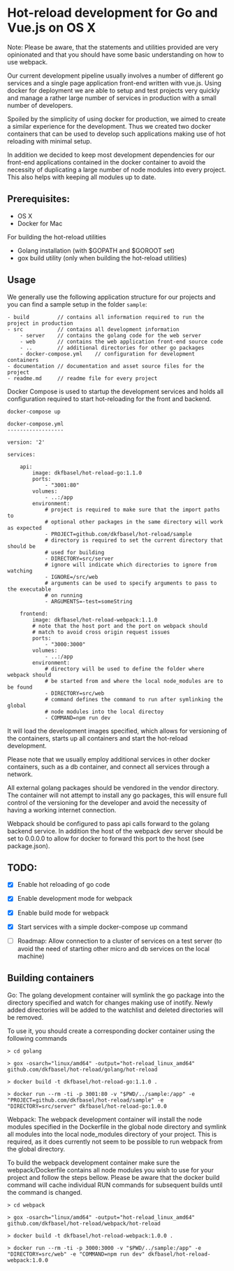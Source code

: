 Hot-reload development for Go and Vue.js on OS X
================================================

Note: Please be aware, that the statements and utilities provided are very
opinionated and that you should have some basic understanding on how to use webpack.

Our current development pipeline usually involves a number of different go services
and a single page application front-end written with vue.js. Using docker for
deployment we are able to setup and test projects very quickly and manage a rather large number of services in production with a small number of developers.

Spoiled by the simplicity of using docker for production, we aimed to create a
similar experience for the development. Thus we created two docker containers that can be used to develop such applications making use of hot reloading with minimal setup.

In addition we decided to keep most development dependencies for our front-end
applications contained in the docker container to avoid the necessity of duplicating
a large number of node modules into every project. This also helps with keeping
all modules up to date.


Prerequisites:
--------------
- OS X
- Docker for Mac

For building the hot-reload utilities
- Golang installation (with $GOPATH and $GOROOT set)
- gox build utility (only when building the hot-reload utilities)


Usage
-----------------
We generally use the following application structure for our projects and you can
find a sample setup in the folder `sample`:

```
- build         // contains all information required to run the project in production
- src           // contains all development information
    - server    // contains the golang code for the web server
    - web       // contains the web application front-end source code
    - ..        // additional directories for other go packages
    - docker-compose.yml    // configuration for development containers
- documentation // documentation and asset source files for the project
- readme.md     // readme file for every project
```

Docker Compose is used to startup the development services and holds all
configuration required to start hot-reloading for the front and backend.

```
docker-compose up
```

```
docker-compose.yml
------------------

version: '2'

services:

    api:
        image: dkfbasel/hot-reload-go:1.1.0
        ports:
            - "3001:80"
        volumes:
            - ..:/app
        environment:
            # project is required to make sure that the import paths to
            # optional other packages in the same directory will work as expected
            - PROJECT=github.com/dkfbasel/hot-reload/sample
            # directory is required to set the current directory that should be
            # used for building
            - DIRECTORY=src/server
            # ignore will indicate which directories to ignore from watching
            - IGNORE=/src/web
            # arguments can be used to specify arguments to pass to the executable
            # on running
            - ARGUMENTS=-test=someString

    frontend:
        image: dkfbasel/hot-reload-webpack:1.1.0
        # note that the host port and the port on webpack should
        # match to avoid cross origin request issues
        ports:
            - "3000:3000"
        volumes:
            - ..:/app
        environment:
            # directory will be used to define the folder where webpack should
            # be started from and where the local node_modules are to be found
            - DIRECTORY=src/web
            # command defines the command to run after symlinking the global
            # node modules into the local directoy
            - COMMAND=npm run dev

```

It will load the development images specified, which allows for versioning
of the containers, starts up all containers and start the hot-reload development.

Please note that we usually employ additional services in other docker containers, such as a db container, and connect all services through a network.

All external golang packages should be vendored in the vendor directory. The
container will not attempt to install any go packages, this will ensure full
control of the versioning for the developer and avoid the necessity of having
a working internet connection.

Webpack should be configured to pass api calls forward to the golang backend
service. In addition the host of the webpack dev server should be set to 0.0.0.0
to allow for docker to forward this port to the host (see package.json).

TODO:
----
- [x] Enable hot reloading of go code
- [x] Enable development mode for webpack
- [x] Enable build mode for webpack
- [x] Start services with a simple docker-compose up command

- [ ] Roadmap: Allow connection to a cluster of services on a test server (to avoid the need of starting other micro and db services on the local machine)


Building containers
-------------------

Go: The golang development container will symlink the go package into the directory
specified and watch for changes making use of inotify. Newly added directories
will be added to the watchlist and deleted directories will be removed.

To use it, you should create a corresponding docker container using the
following commands

```
> cd golang

> gox -osarch="linux/amd64" -output="hot-reload_linux_amd64" github.com/dkfbasel/hot-reload/golang/hot-reload

> docker build -t dkfbasel/hot-reload-go:1.1.0 .

> docker run --rm -ti -p 3001:80 -v "$PWD/../sample:/app" -e "PROJECT=github.com/dkfbasel/hot-reload/sample" -e "DIRECTORY=src/server" dkfbasel/hot-reload-go:1.0.0
```

Webpack: The webpack development container will install the node modules specified in
the Dockerfile in the global node directory and symlink all modules into the
local node_modules directory of your project. This is required, as it does
currently not seem to be possible to run webpack from the global directory.

To build the webpack development container make sure the webpack/Dockerfile contains
all node modules you wish to use for your project and follow the steps bellow.
Please be aware that the docker build command will cache individual RUN commands
for subsequent builds until the command is changed.

```
> cd webpack

> gox -osarch="linux/amd64" -output="hot-reload_linux_amd64" github.com/dkfbasel/hot-reload/webpack/hot-reload

> docker build -t dkfbasel/hot-reload-webpack:1.0.0 .

> docker run --rm -ti -p 3000:3000 -v "$PWD/../sample:/app" -e "DIRECTORY=src/web" -e "COMMAND=npm run dev" dkfbasel/hot-reload-webpack:1.0.0

```
